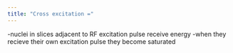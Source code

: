 ```yaml
---
title: "Cross excitation ="
---
```

-nuclei in slices adjacent to RF excitation pulse receive energy
-when they recieve their own excitation pulse they become saturated

